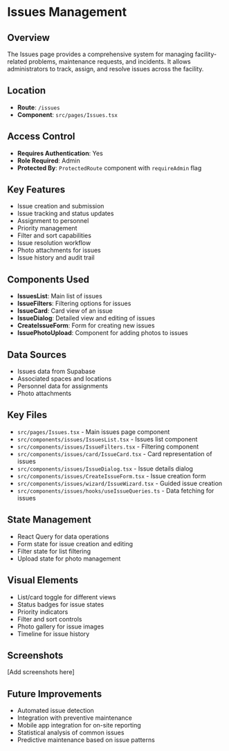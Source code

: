 
# Issues Management

## Overview
The Issues page provides a comprehensive system for managing facility-related problems, maintenance requests, and incidents. It allows administrators to track, assign, and resolve issues across the facility.

## Location
- **Route**: `/issues`
- **Component**: `src/pages/Issues.tsx`

## Access Control
- **Requires Authentication**: Yes
- **Role Required**: Admin
- **Protected By**: `ProtectedRoute` component with `requireAdmin` flag

## Key Features
- Issue creation and submission
- Issue tracking and status updates
- Assignment to personnel
- Priority management
- Filter and sort capabilities
- Issue resolution workflow
- Photo attachments for issues
- Issue history and audit trail

## Components Used
- **IssuesList**: Main list of issues
- **IssueFilters**: Filtering options for issues
- **IssueCard**: Card view of an issue
- **IssueDialog**: Detailed view and editing of issues
- **CreateIssueForm**: Form for creating new issues
- **IssuePhotoUpload**: Component for adding photos to issues

## Data Sources
- Issues data from Supabase
- Associated spaces and locations
- Personnel data for assignments
- Photo attachments

## Key Files
- `src/pages/Issues.tsx` - Main issues page component
- `src/components/issues/IssuesList.tsx` - Issues list component
- `src/components/issues/IssueFilters.tsx` - Filtering component
- `src/components/issues/card/IssueCard.tsx` - Card representation of issues
- `src/components/issues/IssueDialog.tsx` - Issue details dialog
- `src/components/issues/CreateIssueForm.tsx` - Issue creation form
- `src/components/issues/wizard/IssueWizard.tsx` - Guided issue creation
- `src/components/issues/hooks/useIssueQueries.ts` - Data fetching for issues

## State Management
- React Query for data operations
- Form state for issue creation and editing
- Filter state for list filtering
- Upload state for photo management

## Visual Elements
- List/card toggle for different views
- Status badges for issue states
- Priority indicators
- Filter and sort controls
- Photo gallery for issue images
- Timeline for issue history

## Screenshots
[Add screenshots here]

## Future Improvements
- Automated issue detection
- Integration with preventive maintenance
- Mobile app integration for on-site reporting
- Statistical analysis of common issues
- Predictive maintenance based on issue patterns
